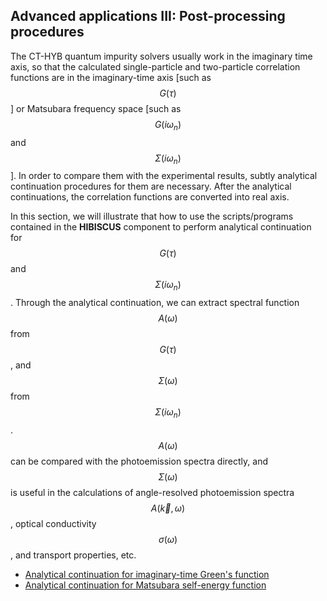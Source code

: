 ## Advanced applications III: Post-processing procedures

The CT-HYB quantum impurity solvers usually work in the imaginary time axis, so that the calculated single-particle and two-particle correlation functions are in the imaginary-time axis [such as $$G(\tau)$$] or Matsubara frequency space [such as $$G(i\omega_n)$$ and $$\Sigma(i\omega_n)$$]. In order to compare them with the experimental results, subtly analytical continuation procedures for them are necessary. After the analytical continuations, the correlation functions are converted into real axis.

In this section, we will illustrate that how to use the scripts/programs contained in the **HIBISCUS** component to perform analytical continuation for $$G(\tau)$$ and $$\Sigma(i\omega_n)$$. Through the analytical continuation, we can extract spectral function $$A(\omega)$$ from $$G(\tau)$$, and $$\Sigma(\omega)$$ from $$\Sigma(i\omega_n)$$. $$A(\omega)$$ can be compared with the photoemission spectra directly, and $$\Sigma(\omega)$$ is useful in the calculations of angle-resolved photoemission spectra $$A(\vec{k},\omega)$$, optical conductivity $$\sigma(\omega)$$, and transport properties, etc.

* [Analytical continuation for imaginary-time Green's function](mem.md)
* [Analytical continuation for Matsubara self-energy function](swing.md)
